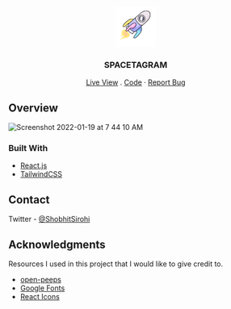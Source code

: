 <br />
<div align="center">
  <a href="https://spacetagram-shobhit-sirohi.netlify.app/">
    <img src="src/images/giphy.gif" alt="Logo" width="80" height="80">
  </a>
  <h3 align="center">SPACETAGRAM</h3>

  <p align="center">
    <a href="https://spacetagram-shobhit-sirohi.netlify.app/">Live View</a>
    .
    <a href="https://github.com/shobhit-sirohi/shopify-challenge-2022">Code</a>
    ·
    <a href="https://github.com/shobhit-sirohi/shopify-challenge-2022/issues">Report Bug</a>
  </p>
</div>

## Overview

<img width="1680" alt="Screenshot 2022-01-19 at 7 44 10 AM" src="https://user-images.githubusercontent.com/21247694/150050811-068d9942-3f7f-4ee4-a35b-7ff8dd80e55a.png">

### Built With

- [React.js](https://reactjs.org/)
- [TailwindCSS](https://tailwindcss.com/)

## Contact

Twitter - [@ShobhitSirohi](https://twitter.com/ShobhitSirohi)

## Acknowledgments

Resources I used in this project that I would like to give credit to.

- [open-peeps](https://www.openpeeps.com/)
- [Google Fonts](https://fonts.google.com/)
- [React Icons](https://react-icons.github.io/react-icons/search)
